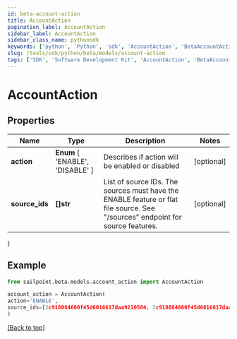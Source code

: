 ```yaml
---
id: beta-account-action
title: AccountAction
pagination_label: AccountAction
sidebar_label: AccountAction
sidebar_class_name: pythonsdk
keywords: ['python', 'Python', 'sdk', 'AccountAction', 'BetaAccountAction']
slug: /tools/sdk/python/beta/models/account-action
tags: ['SDK', 'Software Development Kit', 'AccountAction', 'BetaAccountAction']
---
```


# AccountAction

## Properties

| Name | Type | Description | Notes |
| --- | --- | --- | --- |
| **action** | **Enum** [ 'ENABLE', 'DISABLE' ] | Describes if action will be enabled or disabled | [optional] |
| **source_ids** | **[]str** | List of source IDs. The sources must have the ENABLE feature or flat file source. See \"/sources\" endpoint for source features. | [optional] |

}

## Example

```python
from sailpoint.beta.models.account_action import AccountAction

account_action = AccountAction(
action='ENABLE',
source_ids=[2c918084660f45d6016617daa9210584, 2c918084660f45d6016617daa9210500]
)

```

[[Back to top]](#)
